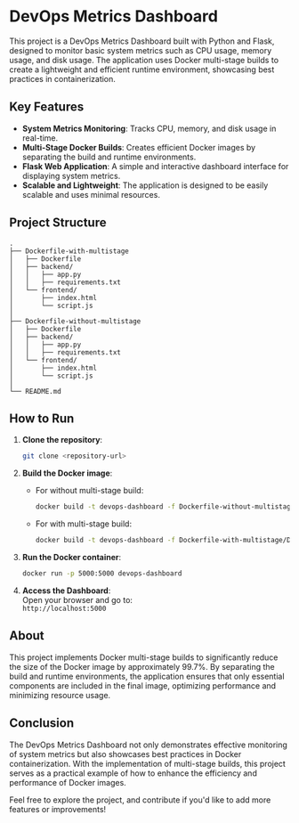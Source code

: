 # DevOps Metrics Dashboard

This project is a DevOps Metrics Dashboard built with Python and Flask, designed to monitor basic system metrics such as CPU usage, memory usage, and disk usage. The application uses Docker multi-stage builds to create a lightweight and efficient runtime environment, showcasing best practices in containerization.

## Key Features

- **System Metrics Monitoring**: Tracks CPU, memory, and disk usage in real-time.
- **Multi-Stage Docker Builds**: Creates efficient Docker images by separating the build and runtime environments.
- **Flask Web Application**: A simple and interactive dashboard interface for displaying system metrics.
- **Scalable and Lightweight**: The application is designed to be easily scalable and uses minimal resources.

## Project Structure

```plaintext
.
├── Dockerfile-with-multistage
│   ├── Dockerfile
│   ├── backend/
│   │   ├── app.py
│   │   ├── requirements.txt
│   └── frontend/
│       ├── index.html
│       └── script.js
│
├── Dockerfile-without-multistage
│   ├── Dockerfile
│   ├── backend/
│   │   ├── app.py
│   │   ├── requirements.txt
│   └── frontend/
│       ├── index.html
│       └── script.js
│
└── README.md
```
## How to Run

1. **Clone the repository**:

    ```bash
    git clone <repository-url>
    ```

2. **Build the Docker image**:

    - For without multi-stage build:

        ```bash
        docker build -t devops-dashboard -f Dockerfile-without-multistage/Dockerfile
        ```

    - For with multi-stage build:

        ```bash
        docker build -t devops-dashboard -f Dockerfile-with-multistage/Dockerfile .
        ```

3. **Run the Docker container**:

    ```bash
    docker run -p 5000:5000 devops-dashboard
    ```

4. **Access the Dashboard**:  
   Open your browser and go to:  
   `http://localhost:5000`
## About

This project implements Docker multi-stage builds to significantly reduce the size of the Docker image by approximately 99.7%. By separating the build and runtime environments, the application ensures that only essential components are included in the final image, optimizing performance and minimizing resource usage.

## Conclusion

The DevOps Metrics Dashboard not only demonstrates effective monitoring of system metrics but also showcases best practices in Docker containerization. With the implementation of multi-stage builds, this project serves as a practical example of how to enhance the efficiency and performance of Docker images.

Feel free to explore the project, and contribute if you'd like to add more features or improvements!
